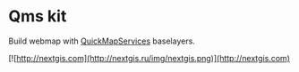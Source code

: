 # Qms kit

Build webmap with [QuickMapServices](https://qms.nextgis.com/) baselayers.

[![http://nextgis.com](http://nextgis.ru/img/nextgis.png)](http://nextgis.com)
